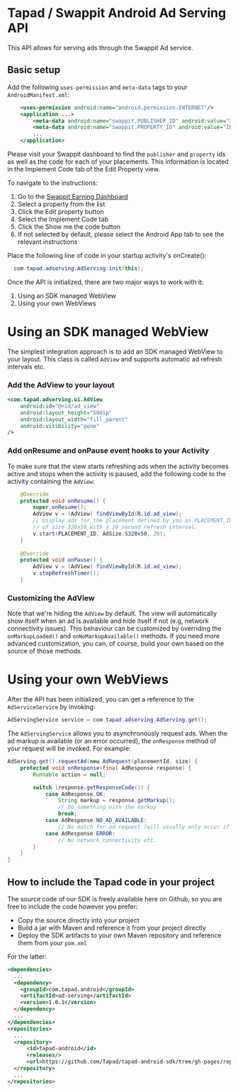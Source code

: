 # Tapad / Swappit Android Ad Serving API
This API allows for serving ads through the Swappit Ad service.


## Basic setup

Add the following `uses-permission` and `meta-data` tags to your `AndroidManifest.xml`:

```xml
    <uses-permission android:name="android.permission.INTERNET"/>
	<application ...>
        <meta-data android:name="swappit.PUBLISHER_ID" android:value="INSERT_PUBLISHER_ID_HERE"/>
        <meta-data android:name="swappit.PROPERTY_ID" android:value="INSERT_PROPERTY_ID_HERE"/>
        ...
    </application>
```

Please visit your Swappit dashboard to find the `publisher` and `property` ids as well as the code for each of your placements. This information is located in the Implement Code tab of the Edit Property view.

To navigate to the instructions:

1. Go to the [Swappit Earning Dashboard](https://partner.swappit.com/earn)
2. Select a property from the list
3. Click the Edit property button
4. Select the Implement Code tab
5. Click the Show me the code button
6. If not selected by default, please select the Android App tab to see the relevant instructions

Place the following line of code in your startup activity's onCreate():

```java
  com.tapad.adserving.AdServing.init(this);
```

Once the API is initialized, there are two major ways to work with it:

1. Using an SDK managed WebView 
2. Using your own WebViews

# Using an SDK managed WebView
The simplest integration approach is to add an SDK managed WebView to your layout. This class is called `AdView` and supports automatic ad refresh intervals etc.

### Add the AdView to your layout
```xml
<com.tapad.adserving.ui.AdView
	android:id="@+id/ad_view"
    android:layout_height="50dip"
    android:layout_width="fill_parent"
    android:visibility="gone"
/>
```

### Add onResume and onPause event hooks to your Activity
To make sure that the view starts refreshing ads when the activity becomes active and stops when the activity is paused, add the following code to the activity containing the `AdView`:

```java
    @Override
    protected void onResume() {
        super.onResume();
        AdView v = (AdView) findViewById(R.id.ad_view);
        // Display ads for the placement defined by you as PLACEMENT_ID,
        // of size 320x50 with a 20 second refresh interval.
        v.start(PLACEMENT_ID, AdSize.S320x50, 20);
    }
    
    @Override
    protected void onPause() {
		AdView v = (AdView) findViewById(R.id.ad_view);
        v.stopRefreshTimer();
    }
```

### Customizing the AdView

Note that we're hiding the `AdView` by default. The view will automatically show itself when an ad is available and hide itself if not (e.g, network connectivity issues). This behaviour can be customized by overriding the `onMarkupLoaded()` and `onNoMarkupAvailable()` methods. If you need more advanced customization, you can, of course, build your own based on the source of those methods.


# Using your own WebViews
After the API has been initialized, you can get a reference to the `AdServiceService` by invoking:

```java
AdServingService service = com.tapad.adserving.AdServing.get();
```   

The `AdServingService` allows you to asynchronously request ads. When the ad markup is available (or an error occurred), the `onResponse` method of your request will be invoked. For example:

```java
AdServing.get().requestAd(new AdRequest(placementId, size) {
	protected void onResponse(final AdResponse response) {
		Runnable action = null;

		switch (response.getResponseCode()) {
        	case AdResponse.OK:
            	String markup = response.getMarkup();
                // Do something with the markup
                break;
            case AdResponse.NO_AD_AVAILABLE:
            	// No match for ad request (will usually only occur if an exotic size is specified)
            case AdResponse.ERROR:
                // No network connectivity etc.
		}
	}
}
```

## How to include the Tapad code in your project
The source code of our SDK is freely available here on Github, so you are free to include the code however you prefer: 

* Copy the source directly into your project
* Build a jar with Maven and reference it from your project directly
* Deploy the SDK artifacts to your own Maven repository and reference them from your `pom.xml`

For the latter:


```xml
<dependencies>
  ...
  <dependency>
    <groupId>com.tapad.android</groupId>
    <artifactId>ad-serving</artifactId>
    <version>1.0.1</version>
  </dependency>
  ...
</dependencies>
<repositories>
  ...
  <repository>
      <id>tapad-android</id>
      <releases/>
      <url>https://github.com/Tapad/tapad-android-sdk/tree/gh-pages/repository/releases</url>
  </repository>
  ...
</repositories>

```        
